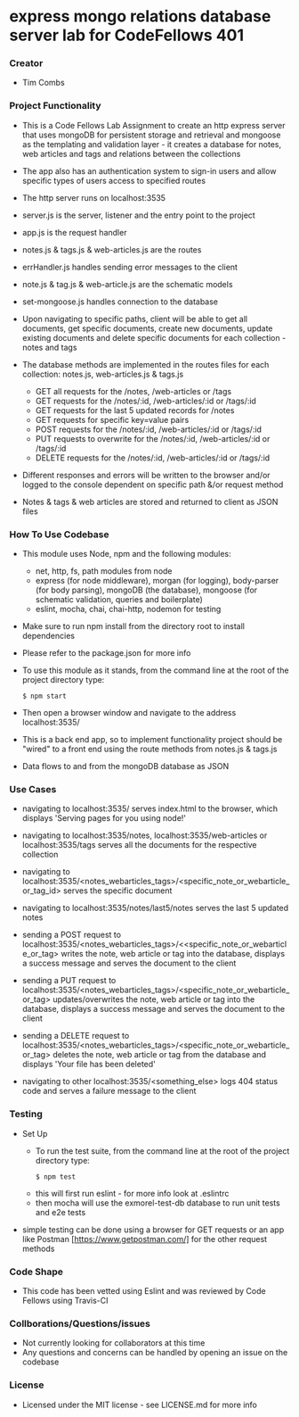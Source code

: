 # express mongo relations database server lab for CodeFellows 401

### Creator
 - Tim Combs

### Project Functionality
  - This is a Code Fellows Lab Assignment to create an http express server that uses mongoDB for persistent storage and retrieval and mongoose as the templating and validation layer - it creates a database for notes, web articles and tags and relations between the collections
  - The app also has an authentication system to sign-in users and allow specific types of users access to specified routes

  - The http server runs on localhost:3535

  - server.js is the server, listener and the entry point to the project
  - app.js is the request handler
  - notes.js & tags.js & web-articles.js are the routes
  - errHandler.js handles sending error messages to the client
  - note.js & tag.js & web-article.js are the schematic models
  - set-mongoose.js handles connection to the database

  - Upon navigating to specific paths, client will be able to get all documents, get specific documents, create new documents, update existing documents and delete specific documents for each collection - notes and tags
  - The database methods are implemented in the routes files for each collection: notes.js, web-articles.js & tags.js
    - GET all requests for the /notes, /web-articles or /tags
    - GET requests for the /notes/:id, /web-articles/:id or /tags/:id
    - GET requests for the last 5 updated records for /notes
    - GET requests for specific key=value pairs
    - POST requests for the /notes/:id, /web-articles/:id or /tags/:id
    - PUT requests to overwrite for the /notes/:id, /web-articles/:id or /tags/:id
    - DELETE requests for the /notes/:id, /web-articles/:id or /tags/:id
  
  - Different responses and errors will be written to the browser and/or logged to the console dependent on specific path &/or request method
  - Notes & tags & web articles are stored and returned to client as JSON files

### How To Use Codebase
  - This module uses Node, npm and the following modules:
    - net, http, fs, path modules from node
    - express (for node middleware), morgan (for logging), body-parser (for body parsing), mongoDB (the database), mongoose (for schematic validation, queries and boilerplate)
    - eslint, mocha, chai, chai-http, nodemon for testing
  - Make sure to run npm install from the directory root to install dependencies
  - Please refer to the package.json for more info

  - To use this module as it stands, from the command line at the root of the project directory type:
    ```
    $ npm start
    ``` 
  - Then open a browser window and navigate to the address localhost:3535/

  - This is a back end app, so to implement functionality project should be "wired" to a front end using the route methods from notes.js & tags.js

  - Data flows to and from the mongoDB database as JSON


### Use Cases

  - navigating to localhost:3535/ serves index.html to the browser, which displays 'Serving pages for you using node!'

  - navigating to localhost:3535/notes, localhost:3535/web-articles or localhost:3535/tags serves all the documents for the respective collection
  - navigating to localhost:3535/<notes_webarticles_tags>/<specific_note_or_webarticle_or_tag_id> serves the specific document

  - navigating to localhost:3535/notes/last5/notes serves the last 5 updated notes

  - sending a POST request to localhost:3535/<notes_webarticles_tags>/<<specific_note_or_webarticle_or_tag> writes the note, web article or tag into the database, displays a success message and serves the document to the client

  - sending a PUT request to localhost:3535/<notes_webarticles_tags>/<specific_note_or_webarticle_or_tag> updates/overwrites the note, web article or tag into the database, displays a success message and serves the document to the client

  - sending a DELETE request to localhost:3535/<notes_webarticles_tags>/<specific_note_or_webarticle_or_tag> deletes the note, web article or tag from the database and displays 'Your file has been deleted'

  - navigating to other localhost:3535/<something_else> logs 404 status code and serves a failure message to the client

  

### Testing
  - Set Up
    - To run the test suite, from the command line at the root of the project directory type:
      ```
      $ npm test
      ```
    - this will first run eslint - for more info look at .eslintrc
    - then mocha will use the exmorel-test-db database to run unit tests and e2e tests
    
  - simple testing can be done using a browser for GET requests or an app like Postman [https://www.getpostman.com/] for the other request methods

### Code Shape
  - This code has been vetted using Eslint and was reviewed by Code Fellows using Travis-CI

### Collborations/Questions/issues
  - Not currently looking for collaborators at this time
  - Any questions and concerns can be handled by opening an issue on the codebase

### License
  - Licensed under the MIT license - see LICENSE.md for more info

